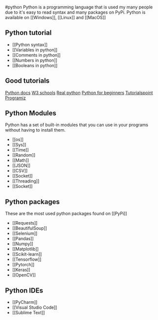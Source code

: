 #python 
Python is a programming language that is used my many people due to it's easy to read syntax and many packages on PyPi. Python is available on [[Windows]], [[Linux]] and [[MacOS]]

## Python tutorial
- [[Python syntax]]
- [[Variables in python]]
- [[Comments in python]]
- [[Numbers in python]]
- [[Booleans in python]]

## Good tutorials
[Python docs](https://docs.python.org/3/tutorial/)
[W3 schools](https://www.w3schools.com/python/)
[Real python](https://realpython.com/)
[Python for beginners](https://www.pythonforbeginners.com/)
[Tutorialspoint](https://www.tutorialspoint.com/python/index.htm)
[Programiz](https://www.programiz.com/python-programming)

## Python Modules
Python has a set of built-in modules that you can use in your programs without having to install them.
- [[os]]
- [[Sys]]
- [[Time]]
- [[Random]]
- [[Math]]
- [[JSON]]
- [[CSV]]
- [[Socket]]
- [[Threading]]
- [[Socket]]

## Python packages
These are the most used python packages found on [[PyPi]]
- [[Requests]]
- [[BeautifulSoup]]
- [[Selenium]]
- [[Pandas]]
- [[Numpy]]
- [[Matplotlib]]
- [[Scikit-learn]]
- [[Tensorflow]]
- [[Pytorch]]
- [[Keras]]
- [[OpenCV]]

## Python IDEs
- [[PyCharm]]
- [[Visual Studio Code]]
- [[Sublime Text]]